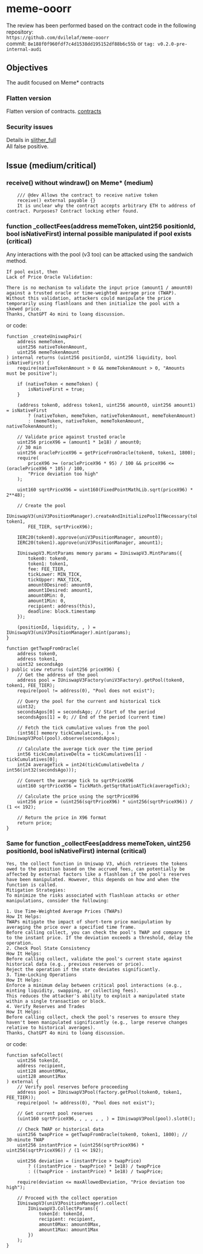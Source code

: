 # meme-ooorr
The review has been performed based on the contract code in the following repository:<br>
`https://github.com/dvilelaf/meme-ooorr` <br>
commit: `8e188f0f960fdf7c4d1538dd195152df88b6c55b` or `tag: v0.2.0-pre-internal-audi` <br>

## Objectives
The audit focused on Meme* contracts <BR>

### Flatten version
Flatten version of contracts. [contracts](https://github.com/dvilelaf/meme-ooorr/blob/main/audits/internal2/analysis/contracts)

### Security issues
Details in [slither_full](https://github.com/dvilelaf/meme-ooorr/blob/main/audits/internal2/analysis/slither_full.txt) <br>
All false positive.

## Issue (medium/critical)
### receive() without windraw() on Meme* (medium)
```
    /// @dev Allows the contract to receive native token
    receive() external payable {}
    It is unclear why the contract accepts arbitrary ETH to address of contract. Purposes? Contract locking ether found.
```
### function _collectFees(address memeToken, uint256 positionId, bool isNativeFirst) internal possible manipulated if pool exists (critical)
Any interactions with the pool (v3 too) can be attacked using the sandwich method.
```
If pool exist, then
Lack of Price Oracle Validation:

There is no mechanism to validate the input price (amount1 / amount0) against a trusted oracle or time-weighted average price (TWAP).
Without this validation, attackers could manipulate the price temporarily using flashloans and then initialize the pool with a skewed price.
Thanks, ChatGPT 4o mini to loang discussion.
```
or code:
```
function _createUniswapPair(
    address memeToken,
    uint256 nativeTokenAmount,
    uint256 memeTokenAmount
) internal returns (uint256 positionId, uint256 liquidity, bool isNativeFirst) {
    require(nativeTokenAmount > 0 && memeTokenAmount > 0, "Amounts must be positive");

    if (nativeToken < memeToken) {
        isNativeFirst = true;
    }

    (address token0, address token1, uint256 amount0, uint256 amount1) = isNativeFirst
        ? (nativeToken, memeToken, nativeTokenAmount, memeTokenAmount)
        : (memeToken, nativeToken, memeTokenAmount, nativeTokenAmount);

    // Validate price against trusted oracle
    uint256 priceX96 = (amount1 * 1e18) / amount0;
    // 30 min
    uint256 oraclePriceX96 = getPriceFromOracle(token0, token1, 1800);
    require(
        priceX96 >= (oraclePriceX96 * 95) / 100 && priceX96 <= (oraclePriceX96 * 105) / 100,
        "Price deviation too high"
    );

    uint160 sqrtPriceX96 = uint160(FixedPointMathLib.sqrt(priceX96) * 2**48);

    // Create the pool
    IUniswapV3(uniV3PositionManager).createAndInitializePoolIfNecessary(token0, token1,
        FEE_TIER, sqrtPriceX96);

    IERC20(token0).approve(uniV3PositionManager, amount0);
    IERC20(token1).approve(uniV3PositionManager, amount1);

    IUniswapV3.MintParams memory params = IUniswapV3.MintParams({
        token0: token0,
        token1: token1,
        fee: FEE_TIER,
        tickLower: MIN_TICK,
        tickUpper: MAX_TICK,
        amount0Desired: amount0,
        amount1Desired: amount1,
        amount0Min: 0,
        amount1Min: 0,
        recipient: address(this),
        deadline: block.timestamp
    });

    (positionId, liquidity, , ) = IUniswapV3(uniV3PositionManager).mint(params);
}

function getTwapFromOracle(
    address token0,
    address token1,
    uint32 secondsAgo
) public view returns (uint256 priceX96) {
    // Get the address of the pool
    address pool = IUniswapV3Factory(uniV3Factory).getPool(token0, token1, FEE_TIER);
    require(pool != address(0), "Pool does not exist");

    // Query the pool for the current and historical tick
    uint32;
    secondsAgos[0] = secondsAgo; // Start of the period
    secondsAgos[1] = 0; // End of the period (current time)

    // Fetch the tick cumulative values from the pool
    (int56[] memory tickCumulatives, ) = IUniswapV3Pool(pool).observe(secondsAgos);

    // Calculate the average tick over the time period
    int56 tickCumulativeDelta = tickCumulatives[1] - tickCumulatives[0];
    int24 averageTick = int24(tickCumulativeDelta / int56(int32(secondsAgo)));

    // Convert the average tick to sqrtPriceX96
    uint160 sqrtPriceX96 = TickMath.getSqrtRatioAtTick(averageTick);

    // Calculate the price using the sqrtPriceX96
    uint256 price = (uint256(sqrtPriceX96) * uint256(sqrtPriceX96)) / (1 << 192);

    // Return the price in X96 format
    return price;
}
```
### Same for function _collectFees(address memeToken, uint256 positionId, bool isNativeFirst) internal (critical)
```
Yes, the collect function in Uniswap V3, which retrieves the tokens owed to the position based on the accrued fees, can potentially be affected by external factors like a flashloan if the pool's reserves have been manipulated. However, this depends on how and when the function is called. 
Mitigation Strategies:
To minimize the risks associated with flashloan attacks or other manipulations, consider the following:

1. Use Time-Weighted Average Prices (TWAPs)
How It Helps:
TWAPs mitigate the impact of short-term price manipulation by averaging the price over a specified time frame.
Before calling collect, you can check the pool's TWAP and compare it to the instant price. If the deviation exceeds a threshold, delay the operation.
2. Check Pool State Consistency
How It Helps:
Before calling collect, validate the pool's current state against historical data (e.g., previous reserves or price).
Reject the operation if the state deviates significantly.
3. Time-Locking Operations
How It Helps:
Enforce a minimum delay between critical pool interactions (e.g., minting liquidity, swapping, or collecting fees).
This reduces the attacker's ability to exploit a manipulated state within a single transaction or block.
4. Verify Reserves and Trades
How It Helps:
Before calling collect, check the pool's reserves to ensure they haven't been manipulated significantly (e.g., large reserve changes relative to historical averages).
Thanks, ChatGPT 4o mini to loang discussion.
```
or code:
```
function safeCollect(
    uint256 tokenId,
    address recipient,
    uint128 amount0Max,
    uint128 amount1Max
) external {
    // Verify pool reserves before proceeding
    address pool = IUniswapV3Pool(factory.getPool(token0, token1, FEE_TIER));
    require(pool != address(0), "Pool does not exist");

    // Get current pool reserves
    (uint160 sqrtPriceX96, , , , , , ) = IUniswapV3Pool(pool).slot0();

    // Check TWAP or historical data
    uint256 twapPrice = getTwapFromOracle(token0, token1, 1800); // 30-minute TWAP
    uint256 instantPrice = (uint256(sqrtPriceX96) * uint256(sqrtPriceX96)) / (1 << 192);

    uint256 deviation = (instantPrice > twapPrice)
        ? ((instantPrice - twapPrice) * 1e18) / twapPrice
        : ((twapPrice - instantPrice) * 1e18) / twapPrice;

    require(deviation <= maxAllowedDeviation, "Price deviation too high");

    // Proceed with the collect operation
    IUniswapV3(uniV3PositionManager).collect(
        IUniswapV3.CollectParams({
            tokenId: tokenId,
            recipient: recipient,
            amount0Max: amount0Max,
            amount1Max: amount1Max
        })
    );
}
```